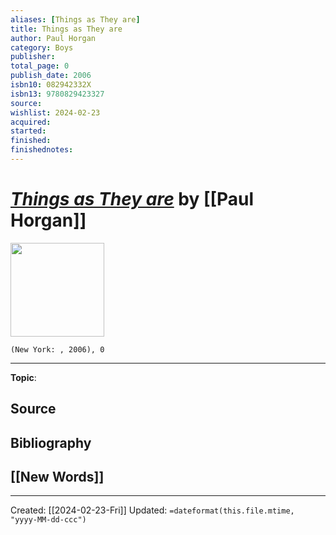 ```yaml
---
aliases: [Things as They are]
title: Things as They are
author: Paul Horgan
category: Boys
publisher: 
total_page: 0
publish_date: 2006
isbn10: 082942332X
isbn13: 9780829423327
source: 
wishlist: 2024-02-23
acquired: 
started: 
finished: 
finishednotes: 
---
```

# *[Things as They are]()* by [[Paul Horgan]]

<img src="http://books.google.com/books/content?id=qDcBwQEACAAJ&printsec=frontcover&img=1&zoom=1&source=gbs_api" width=150>

`(New York: , 2006), 0`



--- 
**Topic**: 

**Source**
- 

**Bibliography**
- 
 
**[[New Words]]**
- 

---
Created: [[2024-02-23-Fri]]
Updated: `=dateformat(this.file.mtime, "yyyy-MM-dd-ccc")`